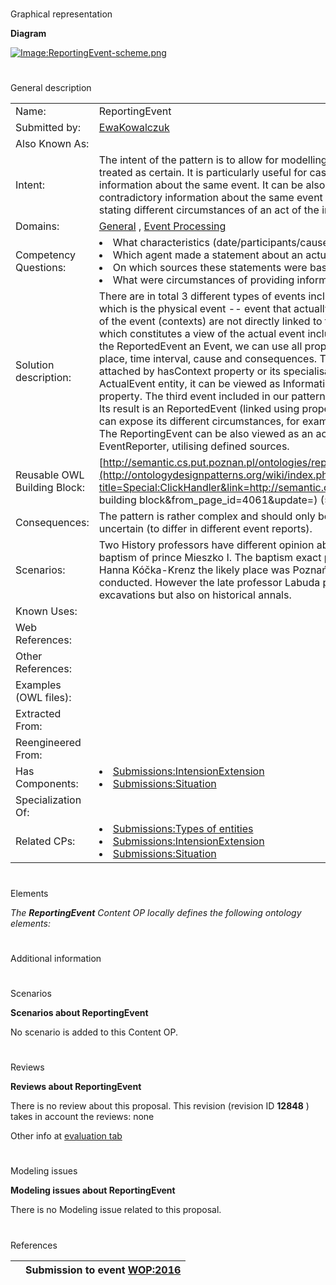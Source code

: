 # 

 Graphical representation



__Diagram__ 





[![Image:ReportingEvent-scheme.png](../images/b/b6/ReportingEvent-scheme.png)](../Image/ReportingEvent-scheme.png "Image:ReportingEvent-scheme.png")





# 

 General description




|  |  |
| --- | --- |
|  Name:  |  ReportingEvent  |
|  Submitted by:  | [EwaKowalczuk](../User/EwaKowalczuk "User:EwaKowalczuk")  |
|  Also Known As:  |  |
|  Intent:  |  The intent of the pattern is to allow for modelling situations in which the knowledge about an event cannot be treated as certain. It is particularly useful for cases in which two or more agents provide different, contradictory information about the same event.  It can be also used for modelling situation in which a single agent provided contradictory information about the same event in different points in time. In general the pattern allows for stating different circumstances of an act of the information provision.  |
|  Domains:  | [General](../Community/General "Community:General")  , [Event Processing](../Community/Event_Processing "Community:Event Processing")  |
|  Competency Questions:  | <li>       What characteristics (date/participants/cause etc.) is an actual event said to have?      </li><li>       Which agent made a statement about an actual event?      </li><li>       On which sources these statements were based?      </li><li>       What were circumstances of providing information about an actual event?      </li> |
|  Solution description:  |  There are in total 3 different types of events included in the pattern. The most important one is the ActualEvent, which is the physical event -- event that actually happened or is said to have happened. All the circumstances of the event (contexts) are not directly linked to the ActualEvent. They are attached to the ReportedEvent, which constitutes a view of the actual event included in a particular description/report/statement.  By making the ReportedEvent an Event, we can use all properties that could be used in case of an ordinary event, like place, time interval, cause and consequences. They are grouped in a class ReportedEventContext and are attached by hasContext property or its specialisations.  As ReportedEvent provides an information about the ActualEvent entity, it can be viewed as InformationObject. It is connected to an ActualEvent using the isAbout property.  The third event included in our pattern is the act of reporting the actual event -- the ReportingEvent. Its result is an ReportedEvent (linked using property reports). By modelling the act of reporting as an event, we can expose its different circumstances, for example the timestamp at which the particular reporting took place. The ReportingEvent can be also viewed as an activity, performed by a certain agent (person or organisation) -- EventReporter, utilising defined sources.  |
|  Reusable OWL Building Block:  | [http://semantic.cs.put.poznan.pl/ontologies/reportingevent.owl](http://ontologydesignpatterns.org/wiki/index.php?title=Special:ClickHandler&link=http://semantic.cs.put.poznan.pl/ontologies/reportingevent.owl&message=OWL building block&from_page_id=4061&update=)  (572)  |
|  Consequences:  |  The pattern is rather complex and should only be used if the circumstances of the events are expected to be uncertain (to differ in different event reports).  |
|  Scenarios:  |  Two History professors have different opinion about the same actual event. The exemplary actual event is baptism of prince Mieszko I. The baptism exact place is a subject to historical debate. According to professor Hanna Kóčka-Krenz the likely place was Poznań. She bases her claim on Poznań excavations that she conducted. However the late professor Labuda pointed to Lednica Holm. He also based his claims on the local excavations but also on historical annals.  |
|  Known Uses:  |  |
|  Web References:  |  |
|  Other References:  |  |
|  Examples (OWL files):  |  |
|  Extracted From:  |  |
|  Reengineered From:  |  |
|  Has Components:  | <li><a href="Submissions%253AIntensionExtension.html" title="Submissions:IntensionExtension">        Submissions:IntensionExtension       </a></li><li><a href="Submissions%253ASituation.html" title="Submissions:Situation">        Submissions:Situation       </a></li> |
|  Specialization Of:  |  |
|  Related CPs:  | <li><a href="Submissions%253ATypes_of_entities.html" title="Submissions:Types of entities">        Submissions:Types of entities       </a></li><li><a href="Submissions%253AIntensionExtension.html" title="Submissions:IntensionExtension">        Submissions:IntensionExtension       </a></li><li><a href="Submissions%253ASituation.html" title="Submissions:Situation">        Submissions:Situation       </a></li> |



  





# 

 Elements



_The
 __ReportingEvent__ 
 Content OP locally defines the following ontology elements:_ 




# 

 Additional information



# 

 Scenarios




__Scenarios about ReportingEvent__ 


 No scenario is added to this Content OP.
 




# 

 Reviews




__Reviews about ReportingEvent__ 


 There is no review about this proposal.
This revision (revision ID
 __12848__ 
 ) takes in account the reviews: none
 



 Other info at
 [evaluation tab](http://ontologydesignpatterns.org/wiki/index.php?title=Submissions:ReportingEvent&action=evaluation "http://ontologydesignpatterns.org/wiki/index.php?title=Submissions:ReportingEvent&action=evaluation") 





  





# 

 Modeling issues




__Modeling issues about ReportingEvent__ 


 There is no Modeling issue related to this proposal.
 




  





# 

 References



  






|  |  Submission to event [WOP:2016](../WOP/2016.1 "WOP:2016")  |
| --- | --- |